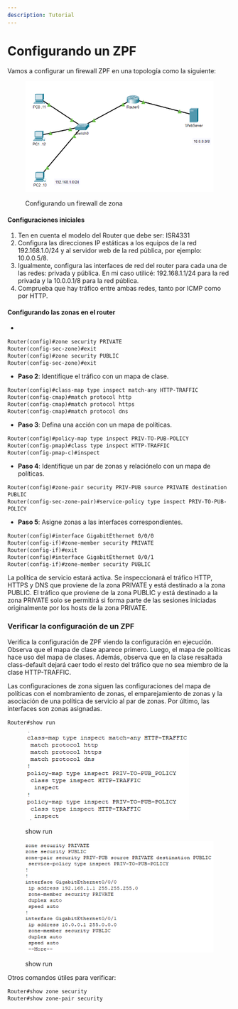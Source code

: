 ```yaml
---
description: Tutorial
---
```


# Configurando un ZPF

Vamos a configurar un firewall ZPF en una topología como la siguiente:

&#x20;   &#x20;

<figure><img src="../../.gitbook/assets/image (2) (2) (3).png" alt=""><figcaption><p>Configurando un firewall de zona</p></figcaption></figure>

#### Configuraciones iniciales

1. Ten en cuenta el modelo del Router que debe ser: ISR4331&#x20;
2. Configura las direcciones IP estáticas a los equipos de la red 192.168.1.0/24 y al servidor web de la red pública, por ejemplo: 10.0.0.5/8. &#x20;
3. Igualmente, configura las interfaces de red del router para cada una de las redes: privada y pública. En mi caso utilicé: 192.168.1.1/24 para la red privada y la 10.0.0.1/8 para la red pública.
4. Comprueba que hay tráfico entre ambas redes, tanto por ICMP como por HTTP.

#### Configurando las zonas en el router&#x20;

* &#x20;

```
Router(config)#zone security PRIVATE
Router(config-sec-zone)#exit
Router(config)#zone security PUBLIC
Router(config-sec-zone)#exit
```

* **Paso 2**: Identifique el tráfico con un mapa de clase.

```
Router(config)#class-map type inspect match-any HTTP-TRAFFIC
Router(config-cmap)#match protocol http
Router(config-cmap)#match protocol https
Router(config-cmap)#match protocol dns
```

* **Paso 3**: Defina una acción con un mapa de políticas.

```
Router(config)#policy-map type inspect PRIV-TO-PUB-POLICY
Router(config-pmap)#class type inspect HTTP-TRAFFIC
Router(config-pmap-c)#inspect 
```

* **Paso 4**: Identifique un par de zonas y relaciónelo con un mapa de políticas.

```
Router(config)#zone-pair security PRIV-PUB source PRIVATE destination PUBLIC
Router(config-sec-zone-pair)#service-policy type inspect PRIV-TO-PUB-POLICY
```

* **Paso 5**: Asigne zonas a las interfaces correspondientes.

```
Router(config)#interface GigabitEthernet 0/0/0
Router(config-if)#zone-member security PRIVATE
Router(config-if)#exit
Router(config)#interface GigabitEthernet 0/0/1
Router(config-if)#zone-member security PUBLIC

```

La política de servicio estará activa. Se inspeccionará el tráfico HTTP, HTTPS y DNS que proviene de la zona PRIVATE y está destinado a la zona PUBLIC. El tráfico que proviene de la zona PUBLIC y está destinado a la zona PRIVATE solo se permitirá si forma parte de las sesiones iniciadas originalmente por los hosts de la zona PRIVATE.

### Verificar la configuración de un ZPF

Verifica la configuración de ZPF viendo la configuración en ejecución. Observa que el mapa de clase aparece primero. Luego, el mapa de políticas hace uso del mapa de clases. Además, observa que en la clase resaltada class-default dejará caer todo el resto del tráfico que no sea miembro de la clase HTTP-TRAFFIC.

Las configuraciones de zona siguen las configuraciones del mapa de políticas con el nombramiento de zonas, el emparejamiento de zonas y la asociación de una política de servicio al par de zonas. Por último, las interfaces son zonas asignadas.

```
Router#show run
```

<figure><img src="../../.gitbook/assets/image (18) (3).png" alt=""><figcaption><p>show run</p></figcaption></figure>

<figure><img src="../../.gitbook/assets/image (4) (1) (1).png" alt=""><figcaption><p>show run</p></figcaption></figure>

Otros comandos útiles para verificar:

```
Router#show zone security 
Router#show zone-pair security
```
